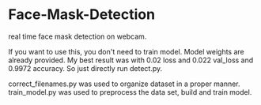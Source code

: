 # Face-Mask-Detection

real time face mask detection on webcam.

If you want to use this, you don't need to train model. Model weights are already provided. My best result was with 0.02 loss and 0.022 val_loss and 0.9972 accuracy. So just directly run detect.py.

correct_filenames.py was used to organize dataset in a proper manner.
train_model.py was used to preprocess the data set, build and train model.

